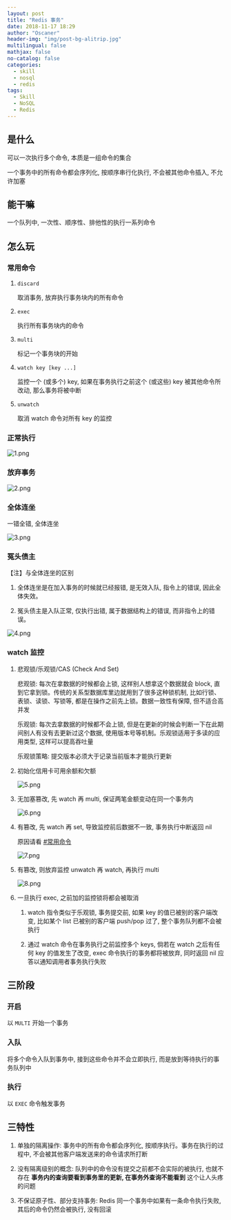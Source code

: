 ```yaml
---
layout: post
title: "Redis 事务"
date: 2018-11-17 18:29
author: "Oscaner"
header-img: "img/post-bg-alitrip.jpg"
multilingual: false
mathjax: false
no-catalog: false
categories:
  - skill
  - nosql
  - redis
tags:
  - Skill
  - NoSQL
  - Redis
---
```


## 是什么

可以一次执行多个命令, 本质是一组命令的集合

一个事务中的所有命令都会序列化, 按顺序串行化执行, 不会被其他命令插入, 不允许加塞

## 能干嘛

一个队列中, 一次性、顺序性、排他性的执行一系列命令

## 怎么玩

### 常用命令

1. `discard`

    取消事务, 放弃执行事务块内的所有命令

2. `exec`

    执行所有事务块内的命令

3. `multi`

    标记一个事务块的开始

4. `watch key [key ...]`

    监控一个 (或多个) key, 如果在事务执行之前这个 (或这些) key 被其他命令所改动, 那么事务将被中断

5. `unwatch`

    取消 watch 命令对所有 key 的监控

### 正常执行

![1.png](/assets/img/in-post/skill/sql/post-redis-transaction/1.png)

### 放弃事务

![2.png](/assets/img/in-post/skill/sql/post-redis-transaction/2.png)

### 全体连坐

一错全错, 全体连坐

![3.png](/assets/img/in-post/skill/sql/post-redis-transaction/3.png)

### 冤头债主

【注】与全体连坐的区别

1. 全体连坐是在加入事务的时候就已经报错, 是无效入队, 指令上的错误, 因此全体失效。

2. 冤头债主是入队正常, 仅执行出错, 属于数据结构上的错误, 而非指令上的错误。

![4.png](/assets/img/in-post/skill/sql/post-redis-transaction/4.png)


### watch 监控

1. 悲观锁/乐观锁/CAS (Check And Set)

    悲观锁: 每次在拿数据的时候都会上锁, 这样别人想拿这个数据就会 block, 直到它拿到锁。传统的关系型数据库里边就用到了很多这种锁机制, 比如行锁、表锁、读锁、写锁等, 都是在操作之前先上锁。数据一致性有保障, 但不适合高并发

    乐观锁: 每次去拿数据的时候都不会上锁, 但是在更新的时候会判断一下在此期间别人有没有去更新过这个数据, 使用版本号等机制。乐观锁适用于多读的应用类型, 这样可以提高吞吐量

    乐观锁策略: 提交版本必须大于记录当前版本才能执行更新

2. 初始化信用卡可用余额和欠额

    ![5.png](/assets/img/in-post/skill/sql/post-redis-transaction/5.png)

3. 无加塞篡改, 先 watch 再 multi, 保证两笔金额变动在同一个事务内

    ![6.png](/assets/img/in-post/skill/sql/post-redis-transaction/6.png)

4. 有篡改, 先 watch 再 set, 导致监控前后数据不一致, 事务执行中断返回 nil

    原因请看 [#常用命令](#常用命令)

    ![7.png](/assets/img/in-post/skill/sql/post-redis-transaction/7.png)

5. 有篡改, 则放弃监控 unwatch 再 watch, 再执行 multi

    ![8.png](/assets/img/in-post/skill/sql/post-redis-transaction/8.png)


6. 一旦执行 exec, 之前加的监控锁将都会被取消

    1. watch 指令类似于乐观锁, 事务提交前, 如果 key 的值已被别的客户端改变, 比如某个 list 已被别的客户端 push/pop 过了, 整个事务队列都不会被执行

    2. 通过 watch 命令在事务执行之前监控多个 keys, 倘若在 watch 之后有任何 key 的值发生了改变, exec 命令执行的事务都将被放弃, 同时返回 nil 应答以通知调用者事务执行失败

## 三阶段

### 开启

以 `MULTI` 开始一个事务

### 入队

将多个命令入队到事务中, 接到这些命令并不会立即执行, 而是放到等待执行的事务队列中

### 执行

以 `EXEC` 命令触发事务

## 三特性

1. 单独的隔离操作: 事务中的所有命令都会序列化, 按顺序执行。事务在执行的过程中, 不会被其他客户端发送来的命令请求所打断

2. 没有隔离级别的概念: 队列中的命令没有提交之前都不会实际的被执行, 也就不存在 **事务内的查询要看到事务里的更新, 在事务外查询不能看到** 这个让人头疼的问题

3. 不保证原子性、部分支持事务: Redis 同一个事务中如果有一条命令执行失败, 其后的命令仍然会被执行, 没有回滚

